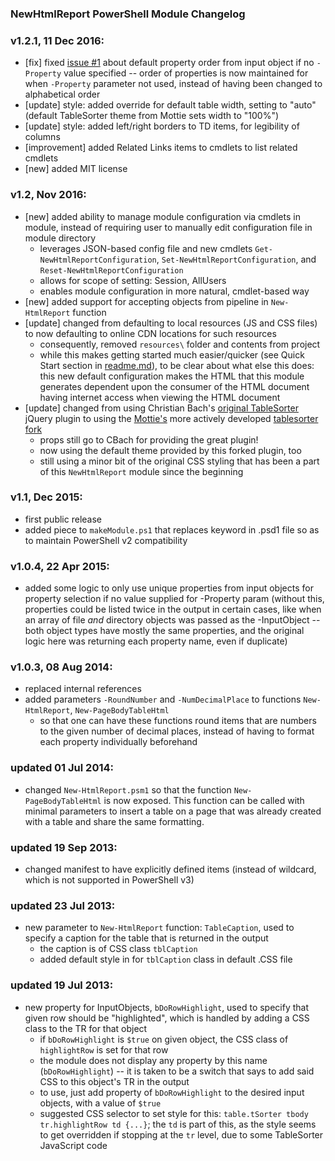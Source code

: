 ### NewHtmlReport PowerShell Module Changelog
### v1.2.1, 11 Dec 2016:
- \[fix] fixed [issue #1](https://github.com/mtboren/NewHtmlReport/issues/1) about default property order from input object if no `-Property` value specified -- order of properties is now maintained for when `-Property` parameter not used, instead of having been changed to alphabetical order
- \[update] style: added override for default table width, setting to "auto" (default TableSorter theme from Mottie sets width to "100%")
- \[update] style: added left/right borders to TD items, for legibility of columns
- \[improvement] added Related Links items to cmdlets to list related cmdlets
- \[new] added MIT license


### v1.2, Nov 2016:
- \[new] added ability to manage module configuration via cmdlets in module, instead of requiring user to manually edit configuration file in module directory
	- leverages JSON-based config file and new cmdlets `Get-NewHtmlReportConfiguration`, `Set-NewHtmlReportConfiguration`, and `Reset-NewHtmlReportConfiguration`
	- allows for scope of setting:  Session, AllUsers
	- enables module configuration in more natural, cmdlet-based way
- \[new] added support for accepting objects from pipeline in `New-HtmlReport` function
- \[update] changed from defaulting to local resources (JS and CSS files) to now defaulting to online CDN locations for such resources
	- consequently, removed `resources\` folder and contents from project
	- while this makes getting started much easier/quicker (see Quick Start section in [readme.md](./readme.md)), to be clear about what else this does:  this new default configuration makes the HTML that this module generates dependent upon the consumer of the HTML document having internet access when viewing the HTML document
- \[update] changed from using Christian Bach's [original TableSorter](http://tablesorter.com/) jQuery plugin to using the [Mottie's](https://github.com/Mottie) more actively developed [tablesorter fork](https://github.com/Mottie/tablesorter)
	- props still go to CBach for providing the great plugin!
	- now using the default theme provided by this forked plugin, too
	- still using a minor bit of the original CSS styling that has been a part of this `NewHtmlReport` module since the beginning


### v1.1, Dec 2015:
- first public release
- added piece to `makeModule.ps1` that replaces keyword in .psd1 file so as to maintain PowerShell v2 compatibility


### v1.0.4, 22 Apr 2015:
- added some logic to only use unique properties from input objects for property selection if no value supplied for -Property param (without this, properties could be listed twice in the output in certain cases, like when an array of file _and_ directory objects was passed as the -InputObject -- both object types have mostly the same properties, and the original logic here was returning each property name, even if duplicate)


### v1.0.3, 08 Aug 2014:
- replaced internal references
- added parameters `-RoundNumber` and `-NumDecimalPlace` to functions `New-HtmlReport`, `New-PageBodyTableHtml`
	- so that one can have these functions round items that are numbers to the given number of decimal places, instead of having to format each property individually beforehand


### updated 01 Jul 2014:
- changed `New-HtmlReport.psm1` so that the function `New-PageBodyTableHtml` is now exposed.  This function can be called with minimal parameters to insert a table on a page that was already created with a table and share the same formatting.


### updated 19 Sep 2013:
- changed manifest to have explicitly defined items (instead of wildcard, which is not supported in PowerShell v3)


### updated 23 Jul 2013:
- new parameter to `New-HtmlReport` function:  `TableCaption`, used to specify a caption for the table that is returned in the output
	- the caption is of CSS class `tblCaption`
	- added default style in for `tblCaption` class in default .CSS file


### updated 19 Jul 2013:
- new property for InputObjects, `bDoRowHighlight`, used to specify that given row should be "highlighted", which is handled by adding a CSS class to the TR for that object
	- if `bDoRowHighlight` is `$true` on given object, the CSS class of `highlightRow` is set for that row
	- the module does not display any property by this name (`bDoRowHighlight`) -- it is taken to be a switch that says to add said CSS to this object's TR in the output
	- to use, just add property of `bDoRowHighlight` to the desired input objects, with a value of `$true`
	- suggested CSS selector to set style for this:  `table.tSorter tbody tr.highlightRow td {...}`; the `td` is part of this, as the style seems to get overridden if stopping at the `tr` level, due to some TableSorter JavaScript code

